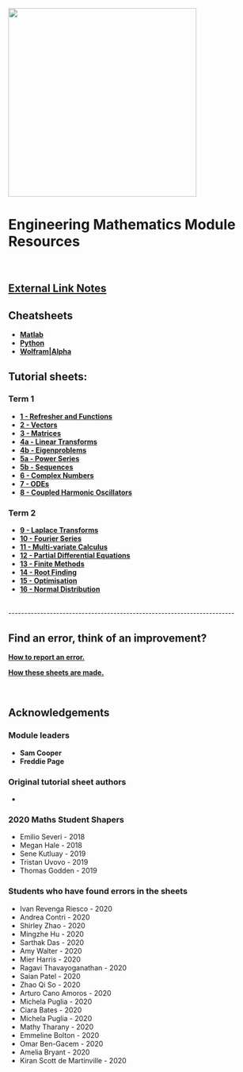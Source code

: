 <img src="media/Dyson-Logo.PNG" width=380>

# Engineering Mathematics Module Resources
<br>

<!-- ## [Module Notes Here](https://imperiallondon.sharepoint.com/sites/msteams_1d9188/Shared%20Documents/Forms/AllItems.aspx?csf=1&amp%3Bweb=1&amp%3Be=l38bKk&cid=84927633%2D346a%2D4659%2D9301%2Dbf11dddda4ea&FolderCTID=0x012000CE08C59F1772E543B28B5F41B1E5B30E&id=%2Fsites%2Fmsteams%5F1d9188%2FShared%20Documents%2FGeneral%2FDE1%2DMaths%5Fnotes%2Epdf&parent=%2Fsites%2Fmsteams%5F1d9188%2FShared%20Documents%2FGeneral) <br> -->

<!-- ## [GitHub Module Notes](module-resources\media\DE1-Maths_notes.pdf) -->

<!-- Depends on whether the notes are updated or not -->
## [External Link Notes](https://de1-engineering-mathematics.github.io/module-resources/media/DE1-Maths_notes.pdf)

## Cheatsheets
* __[Matlab](./Matlab_sheets/MatlabCheatsheet.md)__
* __[Python](./PythonSheets/PythonCheatsheet.md)__
* __[Wolfram|Alpha](./Wolfram_sheets/WolframCheatsheet.md)__


## Tutorial sheets:
### Term 1
* __[1 - Refresher and Functions](tutorial_sheets\01-refresher-and-functions)__
* __[2 - Vectors](tutorial_sheets\02-vectors)__
* __[3 - Matrices](tutorial_sheets\03-matrices)__
* __[4a - Linear Transforms](tutorial_sheets\04A-linear-transforms)__
* __[4b - Eigenproblems ](tutorial_sheets\04B-eigenproblems)__
* __[5a - Power Series](tutorial_sheets\05A-power-series)__
* __[5b - Sequences](tutorial_sheets\05b-sequence)__
* __[6 - Complex Numbers](tutorial_sheets\06-complex-numbers)__
* __[7 - ODEs](tutorial_sheets\07-ode)__
* __[8 - Coupled Harmonic Oscillators](tutorial_sheets\08-cho)__

### Term 2
* __[9 - Laplace Transforms](tutorial_sheets\09-laplace-transforms)__
* __[10 - Fourier Series](tutorial_sheets\10-fourier-series)__
* __[11 - Multi-variate Calculus](tutorial_sheets\11-multivariate-calculus)__
* __[12 - Partial Differential Equations](tutorial_sheets\12-PDE)__
* __[13 - Finite Methods](tutorial_sheets\13-finite-methods)__
* __[14 - Root Finding](tutorial_sheets\14-root-finding)__
* __[15 - Optimisation](tutorial_sheets\15-optimisation)__
* __[16 - Normal Distribution](tutorial_sheets\16-normal-distribution)__

<br>
-----------------------------------------------------------------------



## Find an error, think of an improvement?
__[How to report an error.](how-to-github-issue)__

__[How these sheets are made.](how-to)__

<br>

## Acknowledgements
### Module leaders
* __Sam Cooper__
* __Freddie Page__

### Original tutorial sheet authors
* 

### 2020 Maths Student Shapers
* Emilio Severi - 2018
* Megan Hale - 2018
* Sene Kutluay - 2019
* Tristan Uvovo - 2019
* Thomas Godden - 2019

### Students who have found errors in the sheets
* Ivan Revenga Riesco - 2020
* Andrea Contri - 2020
* Shirley Zhao - 2020
* Mingzhe Hu - 2020
* Sarthak Das - 2020
* Amy Walter - 2020
* Mier Harris - 2020
* Ragavi Thavayoganathan - 2020
* Saian Patel - 2020
* Zhao Qi So - 2020
* Arturo Cano Amoros - 2020
* Michela Puglia - 2020
* Ciara Bates - 2020
* Michela Puglia - 2020
* Mathy Tharany - 2020
* Emmeline Bolton - 2020
* Omar Ben-Gacem - 2020
* Amelia Bryant - 2020
* Kiran Scott de Martinville - 2020
